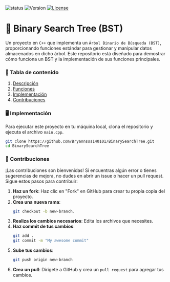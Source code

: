 ![status](https://img.shields.io/badge/status-finished-brightgreen)
![Version](https://img.shields.io/badge/version-v1.0.0-blue)
[![License](https://img.shields.io/badge/licencia-MIT-orange)](LICENSE.txt)

# 🌳 Binary Search Tree (BST)

Un proyecto en `C++` que implementa un `Árbol Binario de Búsqueda (BST)`, proporcionando funciones estándar para gestionar y manipular datos almacenados en dicho árbol. Este repositorio está diseñado para demostrar cómo funciona un BST y la implementación de sus funciones principales.

### 📜 Tabla de contenido
1. [Descripción](BinarySearchTree.wiki)
2. [Funciones](https://github.com/Bryannsss140101/BinarySearchTree/wiki/%E2%9A%99%EF%B8%8F-Funciones)
3. [Implementación](https://github.com/Bryannsss140101/BinarySearchTree/blob/main/README.md#%EF%B8%8F-implementaci%C3%B3n)
4. [Contribuciones](https://github.com/Bryannsss140101/BinarySearchTree/blob/main/README.md#-contribuciones)

### 🖥️ Implementación
Para ejecutar este proyecto en tu máquina local, clona el repositorio y ejecuta el archivo `main.cpp`.
```bash
git clone https://github.com/Bryannsss140101/BinarySearchTree.git
cd BinarySearchTree
```

### 🤝 Contribuciones
¡Las contribuciones son bienvenidas! Si encuentras algún error o tienes sugerencias de mejora, no dudes en abrir un issue o hacer un pull request. Sigue estos pasos para contribuir:

1. **Haz un fork**: Haz clic en "Fork" en GitHub para crear tu propia copia del proyecto.
2. **Crea una nueva rama**:
   ```bash
   git checkout -b new-branch.
   ```
4. **Realiza los cambios necesarios**: Edita los archivos que necesites.
5. **Haz commit de tus cambios**:
   ```bash
   git add .
   git commit -m "My awesome commit"
   ```
7. **Sube tus cambios**:
   ```bash
   git push origin new-branch
   ```
9. **Crea un pull**: Dirigete a GitHub y crea un `pull request` para agregar tus cambios.
